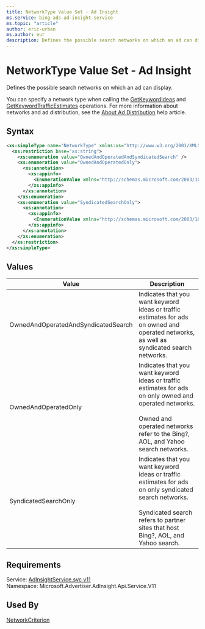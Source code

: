 ```yaml
---
title: NetworkType Value Set - Ad Insight
ms.service: bing-ads-ad-insight-service
ms.topic: "article"
author: eric-urban
ms.author: eur
description: Defines the possible search networks on which an ad can display.
---
```

# NetworkType Value Set - Ad Insight
Defines the possible search networks on which an ad can display. 

You can specify a network type when calling the [GetKeywordIdeas](../ad-insight-service/getkeywordideas.md) and [GetKeywordTrafficEstimates](../ad-insight-service/getkeywordtrafficestimates.md) operations. For more information about networks and ad distribution, see the [About Ad Distribution](http://help.bingads.microsoft.com/#apex/3/en/50871/0) help article.

## Syntax
```xml
<xs:simpleType name="NetworkType" xmlns:xs="http://www.w3.org/2001/XMLSchema">
  <xs:restriction base="xs:string">
    <xs:enumeration value="OwnedAndOperatedAndSyndicatedSearch" />
    <xs:enumeration value="OwnedAndOperatedOnly">
      <xs:annotation>
        <xs:appinfo>
          <EnumerationValue xmlns="http://schemas.microsoft.com/2003/10/Serialization/">2</EnumerationValue>
        </xs:appinfo>
      </xs:annotation>
    </xs:enumeration>
    <xs:enumeration value="SyndicatedSearchOnly">
      <xs:annotation>
        <xs:appinfo>
          <EnumerationValue xmlns="http://schemas.microsoft.com/2003/10/Serialization/">3</EnumerationValue>
        </xs:appinfo>
      </xs:annotation>
    </xs:enumeration>
  </xs:restriction>
</xs:simpleType>
```

## <a name="values"></a>Values

|Value|Description|
|-----------|---------------|
|<a name="ownedandoperatedandsyndicatedsearch"></a>OwnedAndOperatedAndSyndicatedSearch|Indicates that you want keyword ideas or traffic estimates for ads on owned and operated networks, as well as syndicated search networks.|
|<a name="ownedandoperatedonly"></a>OwnedAndOperatedOnly|Indicates that you want keyword ideas or traffic estimates for ads on only owned and operated networks.<br /><br />Owned and operated networks refer to the Bing?, AOL, and Yahoo search networks.|
|<a name="syndicatedsearchonly"></a>SyndicatedSearchOnly|Indicates that you want keyword ideas or traffic estimates for ads on only syndicated search networks.<br /><br />Syndicated search refers to partner sites that host Bing?, AOL, and Yahoo search.|

## Requirements
Service: [AdInsightService.svc v11](https://adinsight.api.bingads.microsoft.com/Api/Advertiser/AdInsight/v11/AdInsightService.svc)  
Namespace: Microsoft.Advertiser.AdInsight.Api.Service.V11  

## Used By
[NetworkCriterion](networkcriterion.md)  
